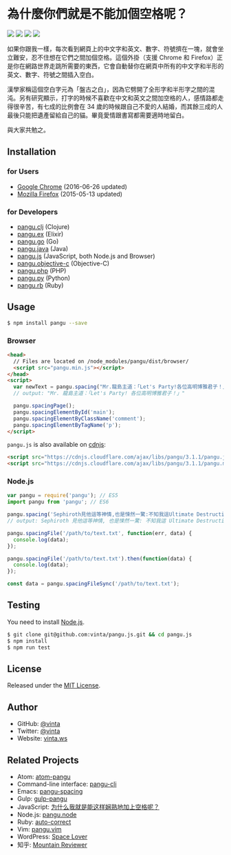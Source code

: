 # 為什麼你們就是不能加個空格呢？

[![](http://img.shields.io/travis/vinta/pangu.js.svg?style=flat-square)](https://travis-ci.org/vinta/pangu.js)
[![](https://img.shields.io/codecov/c/github/vinta/pangu.js/master.svg?style=flat-square)](https://codecov.io/github/vinta/pangu.js)
[![](https://img.shields.io/npm/v/pangu.svg?style=flat-square)](https://www.npmjs.com/package/pangu)
[![](https://img.shields.io/badge/made%20with-%e2%9d%a4-ff69b4.svg?style=flat-square)](https://vinta.ws)

如果你跟我一樣，每次看到網頁上的中文字和英文、數字、符號擠在一塊，就會坐立難安，忍不住想在它們之間加個空格。這個外掛（支援 Chrome 和 Firefox）正是你在網路世界走跳所需要的東西，它會自動替你在網頁中所有的中文字和半形的英文、數字、符號之間插入空白。

漢學家稱這個空白字元為「盤古之白」，因為它劈開了全形字和半形字之間的混沌。另有研究顯示，打字的時候不喜歡在中文和英文之間加空格的人，感情路都走得很辛苦，有七成的比例會在 34 歲的時候跟自己不愛的人結婚，而其餘三成的人最後只能把遺產留給自己的貓。畢竟愛情跟書寫都需要適時地留白。

與大家共勉之。

## Installation

### for Users

* [Google Chrome](https://chrome.google.com/webstore/detail/paphcfdffjnbcgkokihcdjliihicmbpd) (2016-06-26 updated)
* [Mozilla Firefox](https://github.com/vinta/pangu.js/raw/master/browser_extensions/firefox/paranoid-auto-spacing.user.js) (2015-05-13 updated)

### for Developers

* [pangu.clj](https://github.com/coldnew/pangu.clj) (Clojure)
* [pangu.ex](https://github.com/cataska/pangu.ex) (Elixir)
* [pangu.go](https://github.com/vinta/pangu) (Go)
* [pangu.java](https://github.com/vinta/pangu.java) (Java)
* [pangu.js](https://github.com/vinta/pangu.js) (JavaScript, both Node.js and Browser)
* [pangu.objective-c](https://github.com/Cee/pangu.objective-c) (Objective-C)
* [pangu.php](https://github.com/Kunr/pangu.php) (PHP)
* [pangu.py](https://github.com/vinta/pangu.py) (Python)
* [pangu.rb](https://github.com/dlackty/pangu.rb) (Ruby)

## Usage

```bash
$ npm install pangu --save
```

### Browser

```html
<head>
  // Files are located on /node_modules/pangu/dist/browser/
  <script src="pangu.min.js"></script>
</head>
<script>
  var newText = pangu.spacing("Mr.龍島主道：「Let's Party!各位高明博雅君子！」");
  // output: "Mr. 龍島主道：「Let's Party! 各位高明博雅君子！」"

  pangu.spacingPage();
  pangu.spacingElementById('main');
  pangu.spacingElementByClassName('comment');
  pangu.spacingElementByTagName('p');
</script>
```

`pangu.js` is also available on [cdnjs](http://cdnjs.com/libraries/pangu):

```html
<script src="https://cdnjs.cloudflare.com/ajax/libs/pangu/3.1.1/pangu.js"></script>
<script src="https://cdnjs.cloudflare.com/ajax/libs/pangu/3.1.1/pangu.min.js"></script>
```

### Node.js

```js
var pangu = require('pangu'); // ES5
import pangu from 'pangu'; // ES6

pangu.spacing('Sephiroth見他這等神情,也是悚然一驚:不知我這Ultimate Destructive Magic是否對付得了?');
// output: Sephiroth 見他這等神情, 也是悚然一驚: 不知我這 Ultimate Destructive Magic 是否對付得了?

pangu.spacingFile('/path/to/text.txt', function(err, data) {
  console.log(data);
});

pangu.spacingFile('/path/to/text.txt').then(function(data) {
  console.log(data);
});

const data = pangu.spacingFileSync('/path/to/text.txt');
```

## Testing

You need to install [Node.js](https://vinta.ws/code/install-node-js-via-nvm.html).

```bash
$ git clone git@github.com:vinta/pangu.js.git && cd pangu.js
$ npm install
$ npm run test
```

## License

Released under the [MIT License](http://opensource.org/licenses/MIT).

## Author

* GitHub: [@vinta](https://github.com/vinta)
* Twitter: [@vinta](https://twitter.com/vinta)
* Website: [vinta.ws](https://vinta.ws/)

## Related Projects

* Atom: [atom-pangu](https://github.com/7kfpun/atom-pangu)
* Command-line interface: [pangu-cli](https://github.com/SDLyu/pangu)
* Emacs: [pangu-spacing](http://coldnew.github.io/blog/2013/05/20_5cbb7.html)
* Gulp: [gulp-pangu](https://github.com/7kfpun/gulp-pangu)
* JavaScript: [为什么我就是能这样娴熟地加上空格呢？](https://github.com/Dustland/daft-auto-spacing)
* Node.js: [pangu.node](https://github.com/huei90/pangu.node)
* Ruby: [auto-correct](https://github.com/huacnlee/auto-correct)
* Vim: [pangu.vim](https://github.com/hotoo/pangu.vim)
* WordPress: [Space Lover](https://wordpress.org/plugins/space-lover/)
* 知乎: [Mountain Reviewer](http://zhuanlan.zhihu.com/pointless/19744560)
